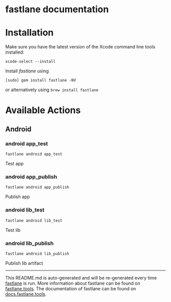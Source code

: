 fastlane documentation
================
# Installation

Make sure you have the latest version of the Xcode command line tools installed:

```
xcode-select --install
```

Install _fastlane_ using
```
[sudo] gem install fastlane -NV
```
or alternatively using `brew install fastlane`

# Available Actions
## Android
### android app_test
```
fastlane android app_test
```
Test app
### android app_publish
```
fastlane android app_publish
```
Publish app
### android lib_test
```
fastlane android lib_test
```
Test lib
### android lib_publish
```
fastlane android lib_publish
```
Publish lib artifact

----

This README.md is auto-generated and will be re-generated every time [fastlane](https://fastlane.tools) is run.
More information about fastlane can be found on [fastlane.tools](https://fastlane.tools).
The documentation of fastlane can be found on [docs.fastlane.tools](https://docs.fastlane.tools).
